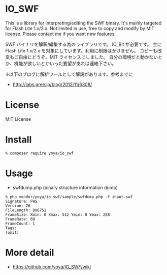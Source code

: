 IO_SWF
======

This is a library for interpreting/editing the SWF binary.
It's mainly targeted for Flash Lite 1.x/2.x.
Not limited in use, free to copy and modify by MIT license.
Please contact me if you want new features.

SWF バイナリを解釈/編集する為のライブラリです。  IO_Bit が必要です。
主に Flash Lite 1.x/2.x を対象にしています。利用に制限はかけません。
コピーも改変もご自由にどうぞ。MIT ライセンスにしました。
自分の環境だと動かないとか、機能が欲しいとかいった要望があれば連絡下さい。

↓以下のブログに解析ツールとして解説があります。参考までに
- http://labs.gree.jp/blog/2012/11/6308/

# License

MIT License

# Install

```
% composer require yoya/io_swf
```

# Usage

- swfdump.php (binary structure information dump)

```
% php vendor/yoya/io_swf/sample/swfdump.php -f input.swf
Signature: FWS
Version: 26
FileLength: 886751
FrameSize: Xmin: 0 Xmax: 512 Ymin: 0 Ymax: 288
FrameRate: 60
FrameCount: 1
Tags:
(omit)
```

# More detail

- https://github.com/yoya/IO_SWF/wiki
